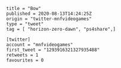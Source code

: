 ```
title = "Bow"
published = 2020-08-13T14:24:25Z
origin = "twitter-mnfvideogames"
type = "tweet"
tag = [ "horizon-zero-dawn", "ps4share",]

[twitter]
account = "mnfvideogames"
first_tweet = "1293916321327935488"
retweets = 1
favourites = 0
```

<p class='image'><img src='https://mnf.m17s.net/2020/08/13/EfTqCVLU4AMCanG.jpg' alt=''></p>

